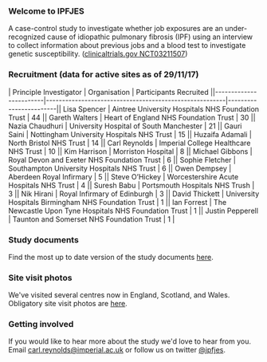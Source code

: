 ### Welcome to IPFJES 

A case-control study to investigate whether job exposures are an under-recognized cause of idiopathic pulmonary fibrosis (IPF) using an interview to collect information about previous jobs and a blood test to investigate genetic susceptibility. ([clinicaltrials.gov NCT03211507](https://clinicaltrials.gov/ct2/show/NCT03211507))

### Recruitment (data for active sites as of 29/11/17)

| Principle Investigator | Organisation                                           | Participants Recruited ||------------------------|--------------------------------------------------------|------------------------|| Lisa Spencer           | Aintree University Hospitals NHS Foundation Trust      | 44                     || Gareth Walters         | Heart of England NHS Foundation Trust                  | 30                     || Nazia Chaudhuri        | University Hospital of South Manchester                | 21                     || Gauri Saini            | Nottingham University Hospitals NHS Trust              | 15                     || Huzaifa Adamali        | North Bristol NHS Trust                                | 14                     || Carl Reynolds          | Imperial College Healthcare NHS Trust                  | 10                     || Kim Harrison           | Morriston Hospital                                     | 8                      || Michael Gibbons        | Royal Devon and Exeter NHS Foundation Trust            | 6                      || Sophie Fletcher        | Southampton University Hospitals NHS Trust             | 6                      || Owen Dempsey           | Aberdeen Royal Infirmary                               | 5                      || Steve O’Hickey         | Worcestershire Acute Hospitals NHS Trust               | 4                      || Suresh Babu            | Portsmouth Hospitals NHS Trush                         | 3                      || Nik Hirani             | Royal Infirmary of Edinburgh                           | 3                      || David Thickett         | University Hospitals Birmingham NHS Foundation Trust   | 1                      || Ian Forrest            | The Newcastle Upon Tyne Hospitals NHS Foundation Trust | 1                      || Justin Pepperell       | Taunton and Somerset NHS Foundation Trust              | 1                      |

### Study documents

Find the most up to date version of the study documents [here](https://github.com/drcjar/ipfjes/).

### Site visit photos

We've visited several centres now in England, Scotland, and Wales. Obligatory site visit photos are [here](https://github.com/drcjar/ipfjes/blob/master/photos/photos.md).

### Getting involved

If you would like to hear more about the study we'd love to hear from you. Email <carl.reynolds@imperial.ac.uk> or follow us on twitter [@ipfjes](https://twitter.com/ipfjes). 


